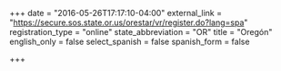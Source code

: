 +++
date = "2016-05-26T17:17:10-04:00"
external_link = "https://secure.sos.state.or.us/orestar/vr/register.do?lang=spa"
registration_type = "online"
state_abbreviation = "OR"
title = "Oregón"
english_only = false
select_spanish = false
spanish_form = false

+++
